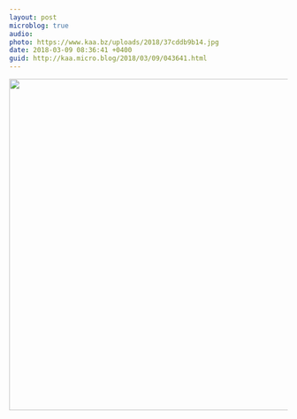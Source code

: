 ```yaml
---
layout: post
microblog: true
audio: 
photo: https://www.kaa.bz/uploads/2018/37cddb9b14.jpg
date: 2018-03-09 08:36:41 +0400
guid: http://kaa.micro.blog/2018/03/09/043641.html
---
```



<img src="https://www.kaa.bz/uploads/2018/37cddb9b14.jpg" width="600" height="600" />
